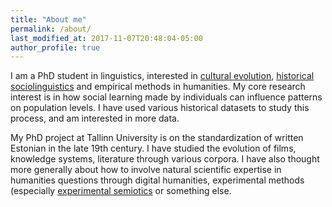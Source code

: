 ```yaml
---
title: "About me"
permalink: /about/
last_modified_at: 2017-11-07T20:48:04-05:00
author_profile: true
---
```




I am a PhD student in linguistics, interested in [cultural evolution](/cult-evol), [historical sociolinguistics](/hist-soc-ling/) and empirical methods in humanities. My core research interest is in how social learning made by individuals can influence patterns on population levels. I have used various historical datasets to study this process, and am interested in more data.

My PhD project at Tallinn University is on the standardization of written Estonian in the late 19th century. I have studied the evolution of films, knowledge systems, literature through various corpora. I have also thought more generally about how to involve natural scientific expertise in humanities questions through digital humanities, experimental methods (especially [experimental semiotics](/exp-sem/) or something else.
